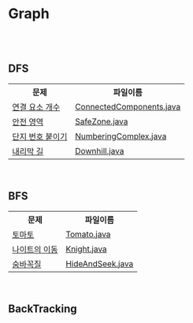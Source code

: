 # Graph

<br><br>

## DFS
<table style="width:100%" align="center">
  <tr>
    <th>문제</th>
    <th>파일이름</th> 
  </tr>
  <tr>
    <td>
      <a href="https://www.acmicpc.net/problem/11724">
        연결 요소 개수
      </a>
    </td>
    <td>
      <a href="https://github.com/jinnyy/Algorithm/blob/master/graph/ConnectedComponents.java">
        ConnectedComponents.java
      </a>
    </td>
  </tr>
  <tr>
  <tr>
    <td>
      <a href="https://www.acmicpc.net/problem/2468">
        안전 영역
      </a>
    </td>
    <td>
      <a href="https://github.com/jinnyy/Algorithm/blob/master/graph/SafeZone.java">
        SafeZone.java
      </a>
    </td>
  </tr>
  <tr>
    <td>
      <a href="https://www.acmicpc.net/problem/2667">
        단지 번호 붙이기
      </a>
    </td>
    <td>
      <a href="https://github.com/jinnyy/Algorithm/blob/master/graph/NumberingComplex.java">
        NumberingComplex.java
      </a>
    </td>
  </tr>
  <tr>
    <td>
      <a href="https://www.acmicpc.net/problem/1520">
        내리막 길
      </a>
    </td>
    <td>
      <a href="https://github.com/jinnyy/Algorithm/blob/master/graph/Downhill.java">
        Downhill.java
      </a>
    </td>
  </tr>
</table>

<br>


## BFS

<table style="width:100%" align="center">
  <tr>
    <th>문제</th>
    <th>파일이름</th> 
  </tr>
  <tr>
    <td>
      <a href="https://www.acmicpc.net/problem/7576">
        토마토
      </a>
    </td>
    <td>
      <a href="https://github.com/jinnyy/Algorithm/blob/master/graph/Tomato.java">
        Tomato.java
      </a>
    </td> 
  </tr>
  <tr>
    <td>
      <a href="https://www.acmicpc.net/problem/7562">
        나이트의 이동
      </a>
    </td>
    <td>
      <a href="https://github.com/jinnyy/Algorithm/blob/master/graph/Knight.java">
        Knight.java
      </a>
    </td>
  </tr>
  <tr>
    <td>
      <a href="https://www.acmicpc.net/problem/1697">
        숨바꼭질
      </a>
    </td>
    <td>
      <a href="https://github.com/jinnyy/Algorithm/blob/master/graph/HideAndSeek.java">
        HideAndSeek.java
      </a>
    </td>
  </tr>
</table>

<br>

## BackTracking
